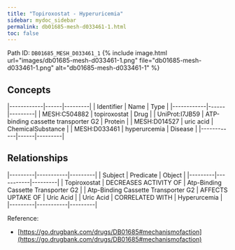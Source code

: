 ```yaml
---
title: "Topiroxostat - Hyperuricemia"
sidebar: mydoc_sidebar
permalink: db01685-mesh-d033461-1.html
toc: false 
---
```



Path ID: `DB01685_MESH_D033461_1`
{% include image.html url="images/db01685-mesh-d033461-1.png" file="db01685-mesh-d033461-1.png" alt="db01685-mesh-d033461-1" %}

## Concepts

|------------|------|---------|
| Identifier | Name | Type    |
|------------|------|---------|
| MESH:C504882 | topiroxostat | Drug |
| UniProt:I7JB59 | ATP-binding cassette transporter G2 | Protein |
| MESH:D014527 | uric acid | ChemicalSubstance |
| MESH:D033461 | hyperurcemia | Disease |
|------------|------|---------|

## Relationships

|---------|-----------|---------|
| Subject | Predicate | Object  |
|---------|-----------|---------|
| Topiroxostat | DECREASES ACTIVITY OF | Atp-Binding Cassette Transporter G2 |
| Atp-Binding Cassette Transporter G2 | AFFECTS UPTAKE OF | Uric Acid |
| Uric Acid | CORRELATED WITH | Hyperurcemia |
|---------|-----------|---------|

Reference: 
  - [https://go.drugbank.com/drugs/DB01685#mechanismofaction](https://go.drugbank.com/drugs/DB01685#mechanismofaction)
